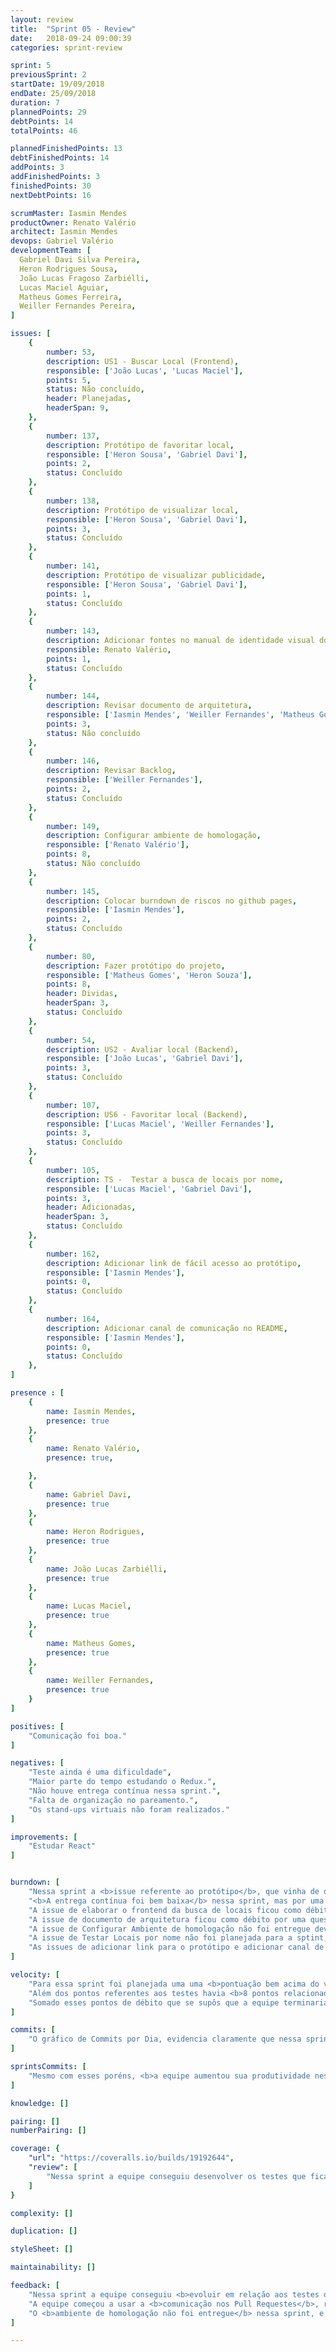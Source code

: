```yaml
---
layout: review
title:  "Sprint 05 - Review"
date:   2018-09-24 09:00:39
categories: sprint-review

sprint: 5
previousSprint: 2
startDate: 19/09/2018
endDate: 25/09/2018
duration: 7
plannedPoints: 29
debtPoints: 14
totalPoints: 46

plannedFinishedPoints: 13
debtFinishedPoints: 14
addPoints: 3
addFinishedPoints: 3
finishedPoints: 30
nextDebtPoints: 16

scrumMaster: Iasmin Mendes
productOwner: Renato Valério
architect: Iasmin Mendes
devops: Gabriel Valério
developmentTeam: [
  Gabriel Davi Silva Pereira,
  Heron Rodrigues Sousa,
  João Lucas Fragoso Zarbiélli,
  Lucas Maciel Aguiar,
  Matheus Gomes Ferreira,
  Weiller Fernandes Pereira,
]

issues: [
    {
        number: 53,
        description: US1 - Buscar Local (Frontend),
        responsible: ['João Lucas', 'Lucas Maciel'],
        points: 5,
        status: Não concluído,
        header: Planejadas,
        headerSpan: 9,
    },
    {
        number: 137,
        description: Protótipo de favoritar local,
        responsible: ['Heron Sousa', 'Gabriel Davi'],
        points: 2,
        status: Concluído
    },
    {
        number: 138,
        description: Protótipo de visualizar local,
        responsible: ['Heron Sousa', 'Gabriel Davi'],
        points: 3,
        status: Concluído
    },
    {
        number: 141,
        description: Protótipo de visualizar publicidade,
        responsible: ['Heron Sousa', 'Gabriel Davi'],
        points: 1,
        status: Concluído
    },
    {
        number: 143,
        description: Adicionar fontes no manual de identidade visual do App,
        responsible: Renato Valério,
        points: 1,
        status: Concluído
    },
    {
        number: 144,
        description: Revisar documento de arquitetura,
        responsible: ['Iasmin Mendes', 'Weiller Fernandes', 'Matheus Gomes'],
        points: 3,
        status: Não concluído
    },
    {
        number: 146,
        description: Revisar Backlog,
        responsible: ['Weiller Fernandes'],
        points: 2,
        status: Concluído
    },
    {
        number: 149,
        description: Configurar ambiente de homologação,
        responsible: ['Renato Valério'],
        points: 8,
        status: Não concluído
    },
    {
        number: 145,
        description: Colocar burndown de riscos no github pages,
        responsible: ['Iasmin Mendes'],
        points: 2,
        status: Concluído
    },
    {
        number: 80,
        description: Fazer protótipo do projeto,
        responsible: ['Matheus Gomes', 'Heron Souza'],
        points: 8,
        header: Dividas,
        headerSpan: 3,
        status: Concluído
    },
    {
        number: 54,
        description: US2 - Avaliar local (Backend),
        responsible: ['João Lucas', 'Gabriel Davi'],
        points: 3,
        status: Concluído
    },
    {
        number: 107,
        description: US6 - Favoritar local (Backend),
        responsible: ['Lucas Maciel', 'Weiller Fernandes'],
        points: 3,
        status: Concluído
    },
    {
        number: 105,
        description: TS -  Testar a busca de locais por nome,
        responsible: ['Lucas Maciel', 'Gabriel Davi'],
        points: 3,
        header: Adicionadas,
        headerSpan: 3,
        status: Concluído
    },
    {
        number: 162,
        description: Adicionar link de fácil acesso ao protótipo,
        responsible: ['Iasmin Mendes'],
        points: 0,
        status: Concluído
    },
    {
        number: 164,
        description: Adicionar canal de comunicação no README,
        responsible: ['Iasmin Mendes'],
        points: 0,
        status: Concluído
    },
]

presence : [
    {
        name: Iasmin Mendes,
        presence: true
    },
    {
        name: Renato Valério,
        presence: true,

    },
    {
        name: Gabriel Davi,
        presence: true
    },
    {
        name: Heron Rodrigues,
        presence: true
    },
    {
        name: João Lucas Zarbiélli,
        presence: true
    },
    {
        name: Lucas Maciel,
        presence: true
    },
    {
        name: Matheus Gomes,
        presence: true
    },
    {
        name: Weiller Fernandes,
        presence: true
    }
]

positives: [
    "Comunicação foi boa."
]

negatives: [
    "Teste ainda é uma dificuldade",
    "Maior parte do tempo estudando o Redux.",
    "Não houve entrega contínua nessa sprint.",
    "Falta de organização no pareamento.",
    "Os stand-ups virtuais não foram realizados."
]

improvements: [
    "Estudar React"
]


burndown: [
    "Nessa sprint a <b>issue referente ao protótipo</b>, que vinha de débito de duas sprints passadas,  <b>foi quebrada em várias outras issues</b>. Essa foi uma <b>boa decisão</b> tomada pelo grupo, pois finalmente a equipe conseguiu registrar a entrega de tarefas referentes ao protótipo ao invés de ficar com uma issue enorme de débito ao final de cada sprint como vinha acontecendo.",
    "<b>A entrega contínua foi bem baixa</b> nessa sprint, mas por uma questão da <b>equipe estar se habituando a utilizar a comunicação pelos Pull Requests</b>. No caso, a equipe foi orientada a abrir o Pull Request assim que começasse a desenvolver e colocasse o WIP - Work in Progress - no nome do PR, assim o Scrum Master poderia acompanhar mais fácil o que estava sendo desenvolvido durante a sprint. Ao terminar o desenvolvimento a equipe deveria retirar o WIP para identificar que o PR estaria pronto para ser aprovado, contudo o time de desenvolvimento não lembrou de fazer isso e os Pull Requests foram ficando para o final da sprint.",
    "A issue de elaborar o frontend da busca de locais ficou como débito devido a equipe estar com <b>dificuldade de utilizar o React integrado com o Redux</b>. Assim a equipe passou mais tempo estudando como utilizar o Redux do que implementando a issue, o que implicou no seu débito ao final da sprint.",
    "A issue de documento de arquitetura ficou como débito por uma questão de <b>falha de organização da equipe</b> que acabou deixando a issue para o final da sprint e acabou percebendo ao final que alguns pontos ainda deviam ser alinhados com os outros grupos relacionados ao Integra App.",
    "A issue de Configurar Ambiente de homologação não foi entregue devido a <b>dificuldade da equipe em configurar a aplicação no Heroku</b>",
    "A issue de Testar Locais por nome não foi planejada para a sptint, mas ela acabou sendo implementada pela equipe de desenvolvimento enquanto eles estudavam e implementavam os testes relacionados a outras histórias. Somente foi identificado que essa issue havia sido executado durante a revisão dos Pull Requests, então consideramos ela como adicionadas e a fechamos.",
    "As issues de adicionar link para o protótipo e adicionar canal de comunicação no Readme foram adicionadas a essa sprint  por serem tarefas simples de serem executadas e feitas em paralelo enquanto o Scrum Master elaborava a documentação da sprint."
]

velocity: [
    "Para essa sprint foi planejada uma uma <b>pontuação bem acima do velocity</b> da equipe por <b>boa parte das histórias - 6 pontos - serem de débito da sprint passada e estarem quase fechadas</b>, faltando somente testar. A equipe se planejou para reunir logo no início da sprint para realizar esses testes e entregar esses pontos. Contudo, a confecção de testes levou muito mais tempo do que havia sido previsto, atrapalhando o que havia sido planejado e se demonstrando uma <b>má decisão</b>.",
    "Além dos pontos referentes aos testes havia <b>8 pontos relacionados ao protótipo</b> que faltava somente realizar algumas correções na revisão do Pull Request para ser aceito, que foi deixado para o final da sprint.",
    "Somado esses pontos de débito que se supôs que a equipe terminaria rápido com as <b>dificuldades das issues planejadas para essa sprint</b>, novamente a equipe acabou entregando menos do que o planejado. Assim o <b>Scrum Master começa a ter consiência de que o velocity da equipe é realmente de 23 pontos e deve-se planejar a sprint em cima dessa pontuação independente de qualquer fator externo que possa influenciar.</b>"
]

commits: [
    "O gráfico de Commits por Dia, evidencia claramente que nessa sprint as <b>entregas foram deixadas em sua maioria para o final da sprint</b>, como relatado na análise do Burndown dessa sprint. Durante o 2º ao 4º dia de sprint a equipe focou na realização dos testes que estavam de débito da sprint passada, focando somente depois nas issues realmente planejadas para a sprint.",
]

sprintsCommits: [
    "Mesmo com esses poréns, <b>a equipe aumentou sua produtividade nessa sprint</b>, como é possível ver no gráfico de Commits por sprint, no qual a média de commits por dia da equipe aumentou."
]

knowledge: []

pairing: []
numberPairing: []

coverage: {
    "url": "https://coveralls.io/builds/19192644",
    "review": [
        "Nessa sprint a equipe conseguiu desenvolver os testes que ficaram pendentes na sprint passada, subindo a cobertura do código em 3%."
    ]
}

complexity: []

duplication: []

styleSheet: []

maintainability: []

feedback: [
    "Nessa sprint a equipe conseguiu <b>evoluir em relação aos testes do backend</b>. Ainda existem dificuldades com a ferramente - RSpec - mas, em geral, a equipe já está um pouco mais familizarizada com o que são testes e a diferença entre testes unitários, de integração, e funcionais.",
    "A equipe começou a usar a <b>comunicação nos Pull Requestes</b>, resolvendo os comentários colocados no review.",
    "O <b>ambiente de homologação não foi entregue</b> nessa sprint, e esta issue passa a ser uma <b>prioridade na próxima sprint</b> de forma que seja possível disponibilizá-lo para teste a tempo da primeira release do produto."
]

---
```

